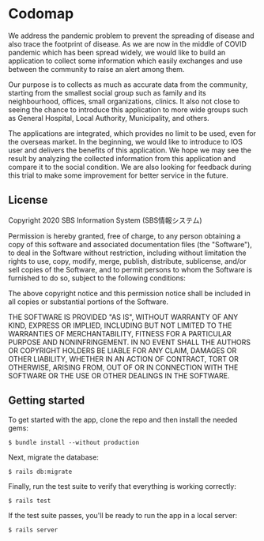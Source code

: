 # Codomap

We address the pandemic problem to prevent the spreading of disease and also trace the footprint of disease. As we are now in the middle of COVID pandemic which has been spread widely, we would like to build an application to collect some information which easily exchanges and use between the community to raise an alert among them.

Our purpose is to collects as much as accurate data from the community, starting from the smallest social group such as family and its neighbourhood, offices, small organizations, clinics. It also not close to seeing the chance to introduce this application to more wide groups such as General Hospital, Local Authority, Municipality, and others.

The applications are integrated, which provides no limit to be used, even for the overseas market. In the beginning, we would like to introduce to IOS user and delivers the benefits of this application. We hope we may see the result by analyzing the collected information from this application and compare it to the social condition. We are also looking for feedback during this trial to make some improvement for better service in the future.

## License

Copyright 2020 SBS Information System (SBS情報システム)

Permission is hereby granted, free of charge, to any person obtaining a copy of this software and associated documentation files (the "Software"), to deal in the Software without restriction, including without limitation the rights to use, copy, modify, merge, publish, distribute, sublicense, and/or sell copies of the Software, and to permit persons to whom the Software is furnished to do so, subject to the following conditions:

The above copyright notice and this permission notice shall be included in all copies or substantial portions of the Software.

THE SOFTWARE IS PROVIDED "AS IS", WITHOUT WARRANTY OF ANY KIND, EXPRESS OR IMPLIED, INCLUDING BUT NOT LIMITED TO THE WARRANTIES OF MERCHANTABILITY, FITNESS FOR A PARTICULAR PURPOSE AND NONINFRINGEMENT. IN NO EVENT SHALL THE AUTHORS OR COPYRIGHT HOLDERS BE LIABLE FOR ANY CLAIM, DAMAGES OR OTHER LIABILITY, WHETHER IN AN ACTION OF CONTRACT, TORT OR OTHERWISE, ARISING FROM, OUT OF OR IN CONNECTION WITH THE SOFTWARE OR THE USE OR OTHER DEALINGS IN THE SOFTWARE.

## Getting started

To get started with the app, clone the repo and then install the needed gems:
```
$ bundle install --without production
```
Next, migrate the database:
```
$ rails db:migrate
```
Finally, run the test suite to verify that everything is working correctly:
```
$ rails test
```
If the test suite passes, you'll be ready to run the app in a local server:
```
$ rails server
```
